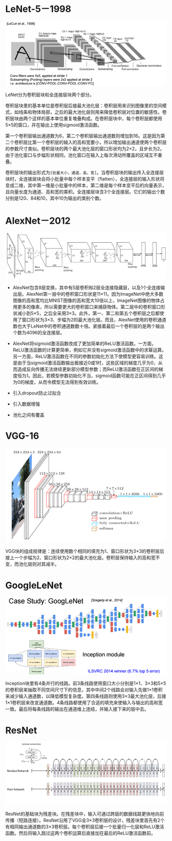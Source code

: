 # LeNet-5－1998

![image-20200229144708632](image\image-20200229144708632.png)

LeNet分为卷积层块和全连接层块两个部分。

卷积层块里的基本单位是卷积层后接最大池化层：卷积层用来识别图像里的空间模式，如线条和物体局部，之后的最大池化层则用来降低卷积层对位置的敏感性。卷积层块由两个这样的基本单位重复堆叠构成。在卷积层块中，每个卷积层都使用5×5的窗口，并在输出上使用sigmoid激活函数。

第一个卷积层输出通道数为6，第二个卷积层输出通道数则增加到16。这是因为第二个卷积层比第一个卷积层的输入的高和宽要小，所以增加输出通道使两个卷积层的参数尺寸类似。卷积层块的两个最大池化层的窗口形状均为2×2，且步长为2。由于池化窗口与步幅形状相同，池化窗口在输入上每次滑动所覆盖的区域互不重叠。

卷积层块的输出形式为`[批量大小，通道，高，宽]​`。当卷积层块的输出传入全连接层块时，全连接层块会将小批量中每个样本变平（flatten），全连接层的输入形状将变成二维，其中第一维是小批量中的样本，第二维是每个样本变平后的向量表示，且向量长度为通道、高和宽的乘积。全连接层块含3个全连接层。它们的输出个数分别是120、84和10，其中10为输出的类别个数。

# AlexNet－2012

![image-20200229144729043](image\image-20200229144729043.png)

* AlexNet包含8层变换，其中有5层卷积和2层全连接隐藏层，以及1个全连接输出层。AlexNet第一层中的卷积窗口形状是11×11。因为ImageNet中绝大多数图像的高和宽均比MNIST图像的高和宽大10倍以上，ImageNet图像的物体占用更多的像素，所以需要更大的卷积窗口来捕获物体。第二层中的卷积窗口形状减小到5×5，之后全采用3×3。此外，第一、第二和第五个卷积层之后都使用了窗口形状为3×3、步幅为2的最大池化层。而且，AlexNet使用的卷积通道数也大于LeNet中的卷积通道数数十倍。紧接着最后一个卷积层的是两个输出个数为4096的全连接层。

* AlexNet将sigmoid激活函数改成了更加简单的ReLU激活函数。一方面，ReLU激活函数的计算更简单，例如它并没有sigmoid激活函数中的求幂运算。另一方面，ReLU激活函数在不同的参数初始化方法下使模型更容易训练。这是由于当sigmoid激活函数输出极接近0或1时，这些区域的梯度几乎为0，从而造成反向传播无法继续更新部分模型参数；而ReLU激活函数在正区间的梯度恒为1。因此，若模型参数初始化不当，sigmoid函数可能在正区间得到几乎为0的梯度，从而令模型无法得到有效训练。

* 引入dropout防止过拟合

* 引入数据增强

* 池化之间有覆盖

  

# VGG-16

![image-20200229144820704](image\image-20200229144820704.png)

VGG块的组成规律是：连续使用数个相同的填充为1、窗口形状为3×3的卷积层后接上一个步幅为2、窗口形状为2×2的最大池化层。卷积层保持输入的高和宽不变，而池化层则对其减半。

# GoogleLeNet

![image-20200229144913169](image\image-20200229144913169.png)

Inception块里有4条并行的线路。前3条线路使用窗口大小分别是1×1、3×3和5×5的卷积层来抽取不同空间尺寸下的信息，其中中间2个线路会对输入先做1×1卷积来减少输入通道数，以降低模型复杂度。第四条线路则使用3×3最大池化层，后接1×1卷积层来改变通道数。4条线路都使用了合适的填充来使输入与输出的高和宽一致。最后将每条线路的输出在通道维上连结，并输入接下来的层中去。

# ResNet

![image-20200229144929818](image\image-20200229144929818.png)

ResNet的基础块为残差块。在残差块中，输入可通过跨层的数据线路更快地向前传播（短路连接）。ResNet沿用了VGG全3×3卷积层的设计，残差块里首先有2个有相同输出通道数的3×3卷积层。每个卷积层后接一个批量归一化层和ReLU激活函数。然后将输入跳过这两个卷积运算后直接加在最后的ReLU激活函数前。